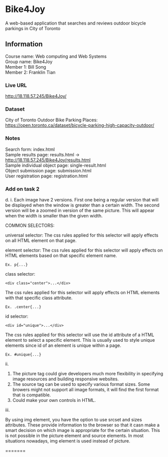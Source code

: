 # Bike4Joy
A web-based application that searches and reviews outdoor bicycle parkings in City of Toronto 

## Information
Course name: Web computing and Web Systems <br />Group name: Bike4Joy <br />Member 1: Bill Song <br /> Member 2: Franklin Tian <br />

### Live URL
http://18.118.57.245/Bike4Joy/

### Dataset
City of Toronto Outdoor Bike Parking Places: https://open.toronto.ca/dataset/bicycle-parking-high-capacity-outdoor/

### Notes
Search form: index.html <br />
Sample results page: results.html -> http://18.118.57.245/Bike4Joy/results.html <br />
Sample individual object page: single-result.html <br />
Object submission page: submission.html <br />
User registration page: registration.html <br />

### Add on task 2 
d. 
i. Each image have 2 versions. First one being a regular version that will be displayed when the window is greater than a certain width. The second version will be a zoomed in version of the same picture. This will appear when the width is smaller than the given width.


COMMON SELECTORS:

universal selector: The css rules applied for this selector will apply effects on all HTML element on that page.

element selector: The css rules applied for this selector will apply effects on HTML elements based on that specific element name. 
```
Ex. p{...}
```

class selector: 
```
<div class="center">...</div>
``` 
The css rules applied for this selector will apply effects on HTML elements with that specific class attribute. 
```
Ex. .center{...}
```

id selector: 
```
<div id="unique">...</div>
``` 
The css rules applied for this selector will use the id attribute of a HTML element to select a specific element. This is usually used to style unique elements since id of an element is unique within a page. 
```
Ex. #unique{...}
```

ii.

1) The picture tag could give developers much more flexibility in specifying image resources and building responsive websites.
2) The source tag can be used to specify various format sizes. Some browers might not support all image formats, it will find the first format that is compatible.
3) Could make your own controls in HTML.



iii.

By using img element, you have the option to use srcset and sizes attributes. These provide information to the browser so that it casn make a smart decision on which image is appropriate for the certain situation. This is not possible in the picture element and source elements. In most situations nowadays, img element is used instead of picture.

=======